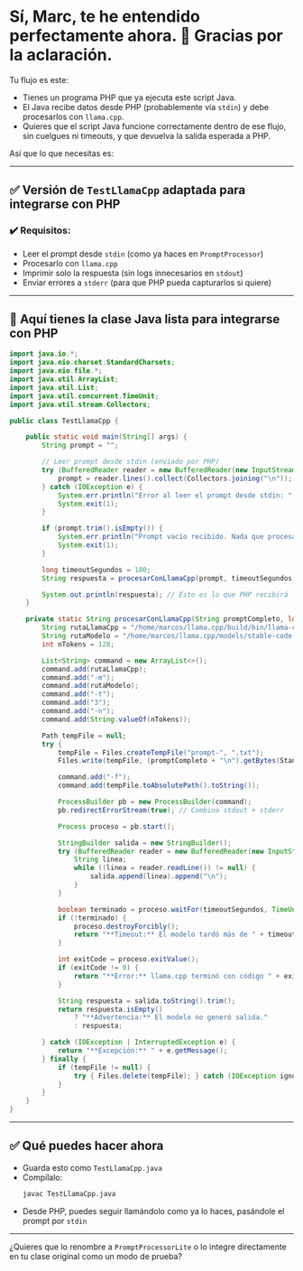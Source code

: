 # Sí, Marc, te he entendido perfectamente ahora. 🙏 Gracias por la aclaración.

Tu flujo es este:

- Tienes un programa PHP que ya ejecuta este script Java.
- El Java recibe datos desde PHP (probablemente vía `stdin`) y debe procesarlos con `llama.cpp`.
- Quieres que el script Java funcione correctamente dentro de ese flujo, sin cuelgues ni timeouts, y que devuelva la salida esperada a PHP.

Así que lo que necesitas es:

---

## ✅ Versión de `TestLlamaCpp` adaptada para integrarse con PHP

### ✔️ Requisitos:

- Leer el prompt desde `stdin` (como ya haces en `PromptProcessor`)
- Procesarlo con `llama.cpp`
- Imprimir solo la respuesta (sin logs innecesarios en `stdout`)
- Enviar errores a `stderr` (para que PHP pueda capturarlos si quiere)

---

## 🧱 Aquí tienes la clase Java lista para integrarse con PHP

```java
import java.io.*;
import java.nio.charset.StandardCharsets;
import java.nio.file.*;
import java.util.ArrayList;
import java.util.List;
import java.util.concurrent.TimeUnit;
import java.util.stream.Collectors;

public class TestLlamaCpp {

    public static void main(String[] args) {
        String prompt = "";

        // Leer prompt desde stdin (enviado por PHP)
        try (BufferedReader reader = new BufferedReader(new InputStreamReader(System.in, StandardCharsets.UTF_8))) {
            prompt = reader.lines().collect(Collectors.joining("\n"));
        } catch (IOException e) {
            System.err.println("Error al leer el prompt desde stdin: " + e.getMessage());
            System.exit(1);
        }

        if (prompt.trim().isEmpty()) {
            System.err.println("Prompt vacío recibido. Nada que procesar.");
            System.exit(1);
        }

        long timeoutSegundos = 180;
        String respuesta = procesarConLlamaCpp(prompt, timeoutSegundos);

        System.out.println(respuesta); // Esto es lo que PHP recibirá
    }

    private static String procesarConLlamaCpp(String promptCompleto, long timeoutSegundos) {
        String rutaLlamaCpp = "/home/marcos/llama.cpp/build/bin/llama-cli";
        String rutaModelo = "/home/marcos/llama.cpp/models/stable-code-3b.Q2_K.gguf";
        int nTokens = 128;

        List<String> command = new ArrayList<>();
        command.add(rutaLlamaCpp);
        command.add("-m");
        command.add(rutaModelo);
        command.add("-t");
        command.add("3");
        command.add("-n");
        command.add(String.valueOf(nTokens));

        Path tempFile = null;
        try {
            tempFile = Files.createTempFile("prompt-", ".txt");
            Files.write(tempFile, (promptCompleto + "\n").getBytes(StandardCharsets.UTF_8));

            command.add("-f");
            command.add(tempFile.toAbsolutePath().toString());

            ProcessBuilder pb = new ProcessBuilder(command);
            pb.redirectErrorStream(true); // Combina stdout + stderr

            Process proceso = pb.start();

            StringBuilder salida = new StringBuilder();
            try (BufferedReader reader = new BufferedReader(new InputStreamReader(proceso.getInputStream(), StandardCharsets.UTF_8))) {
                String linea;
                while ((linea = reader.readLine()) != null) {
                    salida.append(linea).append("\n");
                }
            }

            boolean terminado = proceso.waitFor(timeoutSegundos, TimeUnit.SECONDS);
            if (!terminado) {
                proceso.destroyForcibly();
                return "**Timeout:** El modelo tardó más de " + timeoutSegundos + " segundos.";
            }

            int exitCode = proceso.exitValue();
            if (exitCode != 0) {
                return "**Error:** llama.cpp terminó con código " + exitCode;
            }

            String respuesta = salida.toString().trim();
            return respuesta.isEmpty()
                ? "**Advertencia:** El modelo no generó salida."
                : respuesta;

        } catch (IOException | InterruptedException e) {
            return "**Excepción:** " + e.getMessage();
        } finally {
            if (tempFile != null) {
                try { Files.delete(tempFile); } catch (IOException ignored) {}
            }
        }
    }
}
```

---

## ✅ Qué puedes hacer ahora

- Guarda esto como `TestLlamaCpp.java`
- Compílalo:
  ```bash
  javac TestLlamaCpp.java
  ```
- Desde PHP, puedes seguir llamándolo como ya lo haces, pasándole el prompt por `stdin`

---

¿Quieres que lo renombre a `PromptProcessorLite` o lo integre directamente en tu clase original como un modo de prueba?

